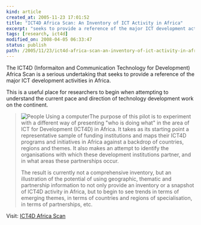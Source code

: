 ```yaml
---
kind: article
created_at: 2005-11-23 17:01:52
title: "ICT4D Africa Scan: An Inventory of ICT Activity in Africa"
excerpt: "seeks to provide a reference of the major ICT development activities  in Africa. "
tags: [research, ict4d]
modified_on: 2008-04-05 06:33:47
status: publish 
path: /2005/11/23/ict4d-africa-scan-an-inventory-of-ict-activity-in-africa
---
```


The ICT4D (Informaiton and Communication Technology for Development) Africa Scan is a serious undertaking that seeks to provide a reference of the major ICT development activities  in Africa. 

This is a useful place for researchers to begin when attempting to understand the current pace and direction of technology development work on the continent. 


<blockquote class="large">
<img class="left" src='/static/images/photo_01.jpg' alt='People Using a computer' />The purpose of this pilot is to experiment with a different way of presenting "who is doing what" in the area of ICT for Development (ICT4D) in Africa. It takes as its starting point a representative sample of funding institutions and maps their ICT4D programs and initiatives in Africa against a backdrop of countries, regions and themes. It also makes an attempt to identify the organisations with which these development institutions partner, and in what areas these partnerships occur.

The result is currently not a comprehensive inventory, but an illustration of the potential of using geographic, thematic and partnership information to not only provide an inventory or a snapshot of ICT4D activity in Africa, but to begin to see trends in terms of emerging themes, in terms of countries and regions of specialisation, in terms of partnerships, etc.
</blockquote>
Visit: <a href="http://open.bellanet.org/afscan/index.php">ICT4D Africa Scan</a>